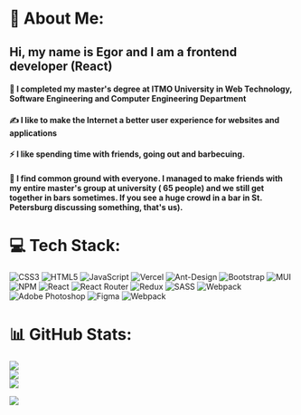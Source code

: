 # 💫 About Me:
<h2>
   Hi, my name is Egor and I am a frontend developer (React)
</h2>   
   
<h4>
 🔭  I completed my master's degree at ITMO University in Web Technology, Software Engineering and Computer Engineering Department 
</h4>
<h4>
 ✍  I like to make the Internet a better user experience for websites and applications<br>
</h4>
<h4>
 ⚡  I like spending time with friends, going out and barbecuing.
</h4>
<h4>
 👯  I find common ground with everyone.      
     I managed to make friends with my entire master's group at university ( 65 people) and we still get together in bars sometimes.  
     If you see a huge crowd in a bar in St. Petersburg discussing something, that's us).
</h4>
    


# 💻 Tech Stack:
![CSS3](https://img.shields.io/badge/css3-%231572B6.svg?style=for-the-badge&logo=css3&logoColor=white) ![HTML5](https://img.shields.io/badge/html5-%23E34F26.svg?style=for-the-badge&logo=html5&logoColor=white) ![JavaScript](https://img.shields.io/badge/javascript-%23323330.svg?style=for-the-badge&logo=javascript&logoColor=%23F7DF1E) ![Vercel](https://img.shields.io/badge/vercel-%23000000.svg?style=for-the-badge&logo=vercel&logoColor=white) ![Ant-Design](https://img.shields.io/badge/-AntDesign-%230170FE?style=for-the-badge&logo=ant-design&logoColor=white) ![Bootstrap](https://img.shields.io/badge/bootstrap-%23563D7C.svg?style=for-the-badge&logo=bootstrap&logoColor=white) ![MUI](https://img.shields.io/badge/MUI-%230081CB.svg?style=for-the-badge&logo=material-ui&logoColor=white) ![NPM](https://img.shields.io/badge/NPM-%23000000.svg?style=for-the-badge&logo=npm&logoColor=white) ![React](https://img.shields.io/badge/react-%2320232a.svg?style=for-the-badge&logo=react&logoColor=%2361DAFB) ![React Router](https://img.shields.io/badge/React_Router-CA4245?style=for-the-badge&logo=react-router&logoColor=white) ![Redux](https://img.shields.io/badge/redux-%23593d88.svg?style=for-the-badge&logo=redux&logoColor=white) ![SASS](https://img.shields.io/badge/SASS-hotpink.svg?style=for-the-badge&logo=SASS&logoColor=white) ![Webpack](https://img.shields.io/badge/webpack-%238DD6F9.svg?style=for-the-badge&logo=webpack&logoColor=black) ![Adobe Photoshop](https://img.shields.io/badge/adobephotoshop-%2331A8FF.svg?style=for-the-badge&logo=adobephotoshop&logoColor=white) 	![Figma](https://img.shields.io/badge/figma-%23F24E1E.svg?style=for-the-badge&logo=figma&logoColor=white) ![Webpack](https://img.shields.io/badge/webpack-%238DD6F9.svg?style=for-the-badge&logo=webpack&logoColor=black)
# 📊 GitHub Stats:

![](https://github-readme-stats.vercel.app/api?username=sibir-9k&theme=highcontrast&hide_border=false&include_all_commits=false&count_private=false)<br/>
![](https://github-readme-streak-stats.herokuapp.com/?user=sibir-9k&theme=highcontrast&hide_border=false)<br/>
![](https://github-readme-stats.vercel.app/api/top-langs/?username=sibir-9k&theme=highcontrast&hide_border=false&include_all_commits=false&count_private=false&layout=compact)
 
[![](https://visitcount.itsvg.in/api?id=sibir-9k&icon=0&color=2)](https://visitcount.itsvg.in)


